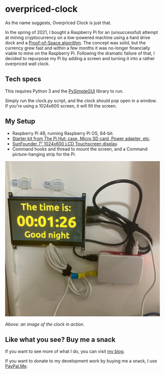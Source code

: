 # overpriced-clock

As the name suggests, Overpriced Clock is just that.  

In the spring of 2021, I bought a Raspberry Pi for an (unsuccessful) attempt at mining cryptocurrency on a low-powered machine using a hard drive dock and a [Proof-of-Space algorithm](https://en.wikipedia.org/wiki/Proof_of_space).  The concept was solid, but the currency grew fast and within a few months it was no-longer financially viable to mine on the Raspberry Pi.  Following the dramatic failure of that, I decided to repurpose my Pi by adding a screen and turning it into a rather overpriced wall clock.

## Tech specs

This requires Python 3 and the [PySimpleGUI](https://pysimplegui.readthedocs.io/en/latest/readme/) library to run.

Simply run the clock.py script, and the clock should pop open in a window.  If you're using a 1024x600 screen, it will fill the screen.

## My Setup

- Raspberry Pi 4B, running Raspberry Pi OS, 64-bit.
- [Starter kit from The Pi Hut: case, Micro SD card, Power adapter, etc](https://thepihut.com/products/raspberry-pi-starter-kit?variant=20336446079038).
- [SunFounder 7" 1024x600 LCD Touchscreen display](https://www.sunfounder.com/collections/raspberry-pi-store/products/7inch-ips-touchscreen).
- Command hooks and thread to mount the screen, and a Command picture-hanging strip for the Pi.

![Image of the clock in action](doc/images/overpriced-clock.jpg)

_Above: an image of the clock in action._

## Like what you see?  Buy me a snack

If you want to see more of what I do, you can visit [my blog](https://jamesphillipsuk.com "Go there now").

If you want to donate to my development work by buying me a snack, I use [PayPal.Me](https://paypal.me/JamesPhillipsUK "My PayPal.Me").
